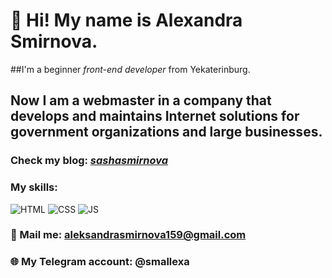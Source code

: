 # 👋 Hi! My name is **Alexandra Smirnova**.
##I'm a beginner *front-end developer* from Yekaterinburg.
## Now I am a webmaster in a company that develops and maintains Internet solutions for government organizations and large businesses.
### Check my blog: [_sashasmirnova_](https://www.instagram.com/_sashasmirnova_)
### My skills:
![HTML](https://img.shields.io/badge/-HTML-090909?style=flat&logo=HTML)
![CSS](https://img.shields.io/badge/-CSS-090909?style=flat&logo=CSS)
![JS](https://img.shields.io/badge/-JS-090909?style=flat&logo=JS)
### 📧 Mail me: aleksandrasmirnova159@gmail.com
### 🌐 My Telegram account: @smallexa
